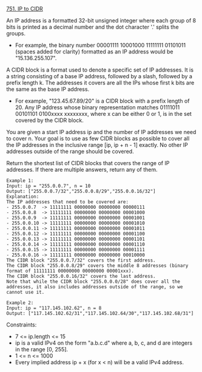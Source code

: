 [751. IP to CIDR](https://leetcode.com/problems/ip-to-cidr/)

An IP address is a formatted 32-bit unsigned integer where each group of 8 bits is printed as a decimal number and the dot character '.' splits the groups.

- For example, the binary number 00001111 10001000 11111111 01101011 (spaces added for clarity) formatted as an IP address would be "15.136.255.107".

A CIDR block is a format used to denote a specific set of IP addresses. It is a string consisting of a base IP address, followed by a slash, followed by a prefix length k. The addresses it covers are all the IPs whose first k bits are the same as the base IP address.

- For example, "123.45.67.89/20" is a CIDR block with a prefix length of 20. Any IP address whose binary representation matches 01111011 00101101 0100xxxx xxxxxxxx, where x can be either 0 or 1, is in the set covered by the CIDR block.

You are given a start IP address ip and the number of IP addresses we need to cover n. Your goal is to use as few CIDR blocks as possible to cover all the IP addresses in the inclusive range [ip, ip + n - 1] exactly. No other IP addresses outside of the range should be covered.

Return the shortest list of CIDR blocks that covers the range of IP addresses. If there are multiple answers, return any of them.

```
Example 1:
Input: ip = "255.0.0.7", n = 10
Output: ["255.0.0.7/32","255.0.0.8/29","255.0.0.16/32"]
Explanation:
The IP addresses that need to be covered are:
- 255.0.0.7  -> 11111111 00000000 00000000 00000111
- 255.0.0.8  -> 11111111 00000000 00000000 00001000
- 255.0.0.9  -> 11111111 00000000 00000000 00001001
- 255.0.0.10 -> 11111111 00000000 00000000 00001010
- 255.0.0.11 -> 11111111 00000000 00000000 00001011
- 255.0.0.12 -> 11111111 00000000 00000000 00001100
- 255.0.0.13 -> 11111111 00000000 00000000 00001101
- 255.0.0.14 -> 11111111 00000000 00000000 00001110
- 255.0.0.15 -> 11111111 00000000 00000000 00001111
- 255.0.0.16 -> 11111111 00000000 00000000 00010000
The CIDR block "255.0.0.7/32" covers the first address.
The CIDR block "255.0.0.8/29" covers the middle 8 addresses (binary format of 11111111 00000000 00000000 00001xxx).
The CIDR block "255.0.0.16/32" covers the last address.
Note that while the CIDR block "255.0.0.0/28" does cover all the addresses, it also includes addresses outside of the range, so we cannot use it.

Example 2:
Input: ip = "117.145.102.62", n = 8
Output: ["117.145.102.62/31","117.145.102.64/30","117.145.102.68/31"]
```

Constraints:

- 7 <= ip.length <= 15
- ip is a valid IPv4 on the form "a.b.c.d" where a, b, c, and d are integers in the range [0, 255].
- 1 <= n <= 1000
- Every implied address ip + x (for x < n) will be a valid IPv4 address.

